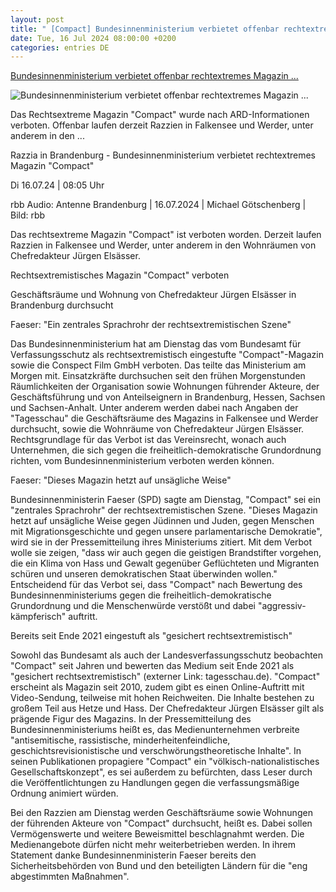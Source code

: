 ```yaml
---
layout: post
title: " [Compact] Bundesinnenministerium verbietet offenbar rechtextremes Magazin ..."
date: Tue, 16 Jul 2024 08:00:00 +0200
categories: entries DE
---
```

[Bundesinnenministerium verbietet offenbar rechtextremes Magazin ...](https://www.rbb24.de/politik/beitrag/2024/07/bundesinnenministerium-verbietet-rechtsextremes-magazin-compact.html)

![Bundesinnenministerium verbietet offenbar rechtextremes Magazin ...](https://www.rbb24.de/content/dam/rbb/rbb/rbb24/2024/2024_07/rbb-reporter/compact-magazin-razzia-berlin-falkensee.jpg.jpg/size=708x398.jpg)

Das Rechtsextreme Magazin "Compact" wurde nach ARD-Informationen verboten. Offenbar laufen derzeit Razzien in Falkensee und Werder, unter anderem in den ...

Razzia in Brandenburg - Bundesinnenministerium verbietet rechtextremes Magazin "Compact"

Di 16.07.24 | 08:05 Uhr

rbb Audio: Antenne Brandenburg | 16.07.2024 | Michael Götschenberg | Bild: rbb

Das rechtsextreme Magazin "Compact" ist verboten worden. Derzeit laufen Razzien in Falkensee und Werder, unter anderem in den Wohnräumen von Chefredakteur Jürgen Elsässer.

Rechtsextremistisches Magazin "Compact" verboten

Geschäftsräume und Wohnung von Chefredakteur Jürgen Elsässer in Brandenburg durchsucht

Faeser: "Ein zentrales Sprachrohr der rechtsextremistischen Szene"

Das Bundesinnenministerium hat am Dienstag das vom Bundesamt für Verfassungsschutz als rechtsextremistisch eingestufte "Compact"-Magazin sowie die Conspect Film GmbH verboten. Das teilte das Ministerium am Morgen mit. Einsatzkräfte durchsuchen seit den frühen Morgenstunden Räumlichkeiten der Organisation sowie Wohnungen führender Akteure, der Geschäftsführung und von Anteilseignern in Brandenburg, Hessen, Sachsen und Sachsen-Anhalt. Unter anderem werden dabei nach Angaben der "Tagesschau" die Geschäftsräume des Magazins in Falkensee und Werder durchsucht, sowie die Wohnräume von Chefredakteur Jürgen Elsässer. Rechtsgrundlage für das Verbot ist das Vereinsrecht, wonach auch Unternehmen, die sich gegen die freiheitlich-demokratische Grundordnung richten, vom Bundesinnenministerium verboten werden können.

Faeser: "Dieses Magazin hetzt auf unsägliche Weise"

Bundesinnenministerin Faeser (SPD) sagte am Dienstag, "Compact" sei ein "zentrales Sprachrohr" der rechtsextremistischen Szene. "Dieses Magazin hetzt auf unsägliche Weise gegen Jüdinnen und Juden, gegen Menschen mit Migrationsgeschichte und gegen unsere parlamentarische Demokratie", wird sie in der Pressemitteilung ihres Ministeriums zitiert. Mit dem Verbot wolle sie zeigen, "dass wir auch gegen die geistigen Brandstifter vorgehen, die ein Klima von Hass und Gewalt gegenüber Geflüchteten und Migranten schüren und unseren demokratischen Staat überwinden wollen." Entscheidend für das Verbot sei, dass "Compact" nach Bewertung des Bundesinnenministeriums gegen die freiheitlich-demokratische Grundordnung und die Menschenwürde verstößt und dabei "aggressiv-kämpferisch" auftritt.

Bereits seit Ende 2021 eingestuft als "gesichert rechtsextremistisch"

Sowohl das Bundesamt als auch der Landesverfassungsschutz beobachten "Compact" seit Jahren und bewerten das Medium seit Ende 2021 als "gesichert rechtsextremistisch" (externer Link: tagesschau.de). "Compact" erscheint als Magazin seit 2010, zudem gibt es einen Online-Auftritt mit Video-Sendung, teilweise mit hohen Reichweiten. Die Inhalte bestehen zu großem Teil aus Hetze und Hass. Der Chefredakteur Jürgen Elsässer gilt als prägende Figur des Magazins. In der Pressemitteilung des Bundesinnenministeriums heißt es, das Medienunternehmen verbreite "antisemitische, rassistische, minderheitenfeindliche, geschichtsrevisionistische und verschwörungstheoretische Inhalte". In seinen Publikationen propagiere "Compact" ein "völkisch-nationalistisches Gesellschaftskonzept", es sei außerdem zu befürchten, dass Leser durch die Veröffentlichtungen zu Handlungen gegen die verfassungsmäßige Ordnung animiert würden.

Bei den Razzien am Dienstag werden Geschäftsräume sowie Wohnungen der führenden Akteure von "Compact" durchsucht, heißt es. Dabei sollen Vermögenswerte und weitere Beweismittel beschlagnahmt werden. Die Medienangebote dürfen nicht mehr weiterbetrieben werden. In ihrem Statement danke Bundesinnenministerin Faeser bereits den Sicherheitsbehörden von Bund und den beteiligten Ländern für die "eng abgestimmten Maßnahmen".


